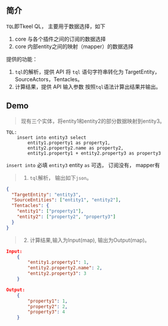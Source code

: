 ## 简介

`TQL`即Tkeel QL， 主要用于数据选择，如下
1. core 与各个插件之间的订阅的数据选择 
2. core 内部entity之间的映射（mapper）的数据选择 


提供的功能：

1. `tql`的解析，提供 API 将 `tql` 语句字符串转化为 TargetEntity，SourceActors，Tentacles。
2.  计算结果，提供 API 输入参数 按照`tql`语法计算出结果并输出。



## Demo


> 现有三个实体，将entity1和entity2的部分数据映射到entity3。
```
TQL:
    insert into entity3 select
		entity1.property1 as property1,
		entity2.property2.name as property2,
		entity1.property1 + entity2.property3 as property3

```
`insert into` 必填
`entity3` entity 
`as` 可选， 订阅没有， mapper有


> 1. `tql`解析， 输出如下`json`。
```json
{
  "TargetEntity": "entity3",
  "SourceEntities": ["entity1", "entity2"],
  "Tentacles": {
    "entity1": ["property1"],
    "entity2": ["property2", "property3"]
  }
}
```


> 2. 计算结果,输入为Input(map), 输出为Output(map)。
```json
Input:
	{
		"entity1.property1": 1,
		"entity2.property2.name": 2,
        "entity2.property3": 3
	}

Output:
    {
        "property1": 1,
        "property2": 2,
        "property3": 4
	}
```




